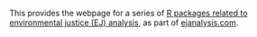 This provides the webpage for a series of [R packages related to environmental justice (EJ) analysis](http://ejanalysis.github.io/), as part of [ejanalysis.com](http://www.ejanalysis.com).
